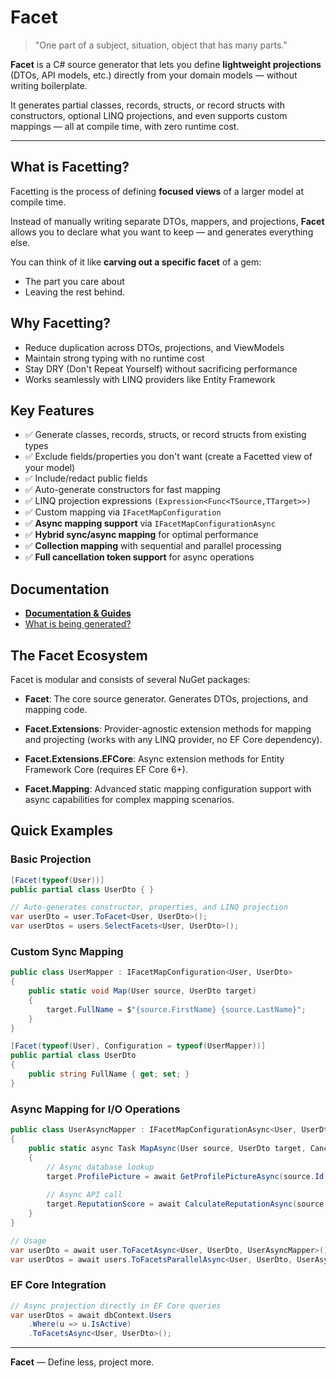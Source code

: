 # Facet

> "One part of a subject, situation, object that has many parts."

**Facet** is a C# source generator that lets you define **lightweight projections** (DTOs, API models, etc.) directly from your domain models — without writing boilerplate.

It generates partial classes, records, structs, or record structs with constructors, optional LINQ projections, and even supports custom mappings — all at compile time, with zero runtime cost.

---

## What is Facetting?

Facetting is the process of defining **focused views** of a larger model at compile time.

Instead of manually writing separate DTOs, mappers, and projections, **Facet** allows you to declare what you want to keep — and generates everything else.

You can think of it like **carving out a specific facet** of a gem:

- The part you care about
- Leaving the rest behind.

## Why Facetting?

- Reduce duplication across DTOs, projections, and ViewModels
- Maintain strong typing with no runtime cost
- Stay DRY (Don't Repeat Yourself) without sacrificing performance
- Works seamlessly with LINQ providers like Entity Framework

## Key Features

- :white_check_mark: Generate classes, records, structs, or record structs from existing types
- :white_check_mark: Exclude fields/properties you don't want (create a Facetted view of your model)
- :white_check_mark: Include/redact public fields
- :white_check_mark: Auto-generate constructors for fast mapping
- :white_check_mark: LINQ projection expressions `(Expression<Func<TSource,TTarget>>)`
- :white_check_mark: Custom mapping via `IFacetMapConfiguration`
- :white_check_mark: **Async mapping support** via `IFacetMapConfigurationAsync`
- :white_check_mark: **Hybrid sync/async mapping** for optimal performance
- :white_check_mark: **Collection mapping** with sequential and parallel processing
- :white_check_mark: **Full cancellation token support** for async operations

## Documentation

- **[Documentation & Guides](docs/README.md)**
- [What is being generated?](docs/07_WhatIsBeingGenerated.md)

## The Facet Ecosystem

Facet is modular and consists of several NuGet packages:

- **Facet**: The core source generator. Generates DTOs, projections, and mapping code.

- **Facet.Extensions**: Provider-agnostic extension methods for mapping and projecting (works with any LINQ provider, no EF Core dependency).

- **Facet.Extensions.EFCore**: Async extension methods for Entity Framework Core (requires EF Core 6+).

- **Facet.Mapping**: Advanced static mapping configuration support with async capabilities for complex mapping scenarios.

## Quick Examples

### Basic Projection
```csharp
[Facet(typeof(User))]
public partial class UserDto { }

// Auto-generates constructor, properties, and LINQ projection
var userDto = user.ToFacet<User, UserDto>();
var userDtos = users.SelectFacets<User, UserDto>();
```

### Custom Sync Mapping
```csharp
public class UserMapper : IFacetMapConfiguration<User, UserDto>
{
    public static void Map(User source, UserDto target)
    {
        target.FullName = $"{source.FirstName} {source.LastName}";
    }
}

[Facet(typeof(User), Configuration = typeof(UserMapper))]
public partial class UserDto 
{
    public string FullName { get; set; }
}
```

### Async Mapping for I/O Operations
```csharp
public class UserAsyncMapper : IFacetMapConfigurationAsync<User, UserDto>
{
    public static async Task MapAsync(User source, UserDto target, CancellationToken cancellationToken = default)
    {
        // Async database lookup
        target.ProfilePicture = await GetProfilePictureAsync(source.Id, cancellationToken);
        
        // Async API call
        target.ReputationScore = await CalculateReputationAsync(source.Email, cancellationToken);
    }
}

// Usage
var userDto = await user.ToFacetAsync<User, UserDto, UserAsyncMapper>();
var userDtos = await users.ToFacetsParallelAsync<User, UserDto, UserAsyncMapper>();
```

### EF Core Integration
```csharp
// Async projection directly in EF Core queries
var userDtos = await dbContext.Users
    .Where(u => u.IsActive)
    .ToFacetsAsync<User, UserDto>();
```

---

**Facet** — Define less, project more.
